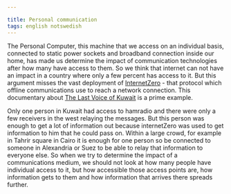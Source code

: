 ```yaml
---

title: Personal communication
tags: english notswedish
---
```

  The Personal Computer, this machine that we access on an individual
  basis, connected to static power sockets and broadband connection
  inside our home, has made us determine the impact of communication
  technologies after how many have access to them. So we think that
  internet can not have an impact in a country where only a few percent
  has access to it. But this argument misses the vast deployment of
  [InternetZero] - that protocol which offline communications use to reach
  a network connection. This documentary about [The Last Voice of Kuwait]
  is a prime example.


  Only one person in Kuwait had access to hamradio and there were only a
  few receivers in the west relaying the messages. But this person was
  enough to get a lot of information out because internetZero was used
  to get information to him that he could pass on. Within a large crowd,
  for example in Tahrir square in Cairo it is enough for one person so
  be connected to someone in Alexandria or Suez to be able to relay that
  information to everyone else. So when we try to determine the impact
  of a communications medium, we should not look at how many people have
  individual access to it, but how accessible those access points are,
  how information gets to them and how information that arrives there
  spreads further.

  [InternetZero]: http://old.blay.se/2009/05/16/natpolitikens-nollpunkt/
  [The Last Voice of Kuwait]: http://www.youtube.com/watch?v%3DdG4jvV9ngWU

